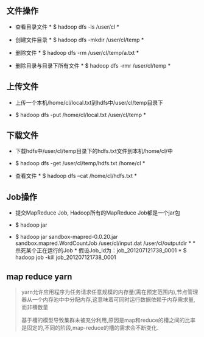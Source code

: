 ## 文件操作  

* 查看目录文件  * $ hadoop dfs -ls /user/cl  *  

* 创建文件目录  * $ hadoop dfs -mkdir /user/cl/temp  *  

* 删除文件  * $ hadoop dfs -rm /user/cl/temp/a.txt  *  

* 删除目录与目录下所有文件  * $ hadoop dfs -rmr /user/cl/temp  *  

## 上传文件  

* 上传一个本机/home/cl/local.txt到hdfs中/user/cl/temp目录下  

* $ hadoop dfs -put /home/cl/local.txt /user/cl/temp  *  

## 下载文件  

* 下载hdfs中/user/cl/temp目录下的hdfs.txt文件到本机/home/cl/中  

* $ hadoop dfs -get /user/cl/temp/hdfs.txt /home/cl  *  

* 查看文件  * $ hadoop dfs –cat /home/cl/hdfs.txt  *  

## Job操作

 * 提交MapReduce Job, Hadoop所有的MapReduce Job都是一个jar包

 * $ hadoop jar <local-jar-file> <java-class> <hdfs-input-file> <hdfs-output-dir>

 * $ hadoop jar sandbox-mapred-0.0.20.jar sandbox.mapred.WordCountJob /user/cl/input.dat /user/cl/outputdir  *  * 杀死某个正在运行的Job  * 假设Job_Id为：job_201207121738_0001  * $ hadoop job -kill job_201207121738_0001

 
## map reduce  yarn
> yarn允许应用程序为任务请求任意规模的内存量(需在预定范围内),节点管理器从一个内存池中中分配内存,这意味着可同时运行数据依赖于内存需求量,而非槽数量
>
> 基于槽的模型导致集群未被充分利用,原因是map和reduce的槽之间的比率是固定的,不同的阶段,map-reduce的槽的需求会不断变化. 